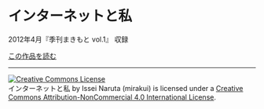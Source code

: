 # インターネットと私

2012年4月『季刊まきもと vol.1』 収録

[この作品を読む](https://github.com/mirakui/mirakui-novels/tree/master/internet/internet.md)

---

<a rel="license" href="http://creativecommons.org/licenses/by-nc/4.0/"><img alt="Creative Commons License" style="border-width:0" src="https://i.creativecommons.org/l/by-nc/4.0/88x31.png" /></a><br /><span xmlns:dct="http://purl.org/dc/terms/" property="dct:title">インターネットと私</span> by <span xmlns:cc="http://creativecommons.org/ns#" property="cc:attributionName">Issei Naruta (mirakui)</span> is licensed under a <a rel="license" href="http://creativecommons.org/licenses/by-nc/4.0/">Creative Commons Attribution-NonCommercial 4.0 International License</a>.
